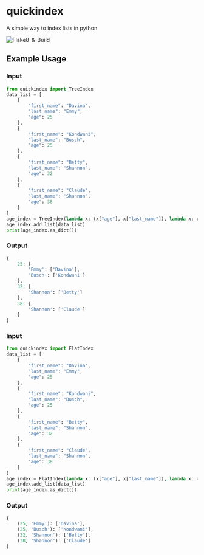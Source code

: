 # quickindex
A simple way to index lists in python

![Flake8-&-Build](https://github.com/dbernadett/quickindex/actions/workflows/flake8-and-test.yml/badge.svg)
## Example Usage
### Input
```python
from quickindex import TreeIndex
data_list = [
    {
        "first_name": "Davina",
        "last_name": "Emmy",
        "age": 25
    },
    {
        "first_name": "Kondwani",
        "last_name": "Busch",
        "age": 25
    },
    {
        "first_name": "Betty",
        "last_name": "Shannon",
        "age": 32
    },
    {
        "first_name": "Claude",
        "last_name": "Shannon",
        "age": 38
    }
]
age_index = TreeIndex(lambda x: (x["age"], x["last_name"]), lambda x: x["first_name"])
age_index.add_list(data_list)
print(age_index.as_dict())
```
### Output
```python
{
    25: {
        'Emmy': ['Davina'],
        'Busch': ['Kondwani']
    },
    32: {
        'Shannon': ['Betty']
    },
    38: {
        'Shannon': ['Claude']
    }
}
```
### Input
```python
from quickindex import FlatIndex
data_list = [
    {
        "first_name": "Davina",
        "last_name": "Emmy",
        "age": 25
    },
    {
        "first_name": "Kondwani",
        "last_name": "Busch",
        "age": 25
    },
    {
        "first_name": "Betty",
        "last_name": "Shannon",
        "age": 32
    },
    {
        "first_name": "Claude",
        "last_name": "Shannon",
        "age": 38
    }
]
age_index = FlatIndex(lambda x: (x["age"], x["last_name"]), lambda x: x["first_name"])
age_index.add_list(data_list)
print(age_index.as_dict())
```
### Output
```python
{
    (25, 'Emmy'): ['Davina'],
    (25, 'Busch'): ['Kondwani'],
    (32, 'Shannon'): ['Betty'],
    (38, 'Shannon'): ['Claude']
}
```
